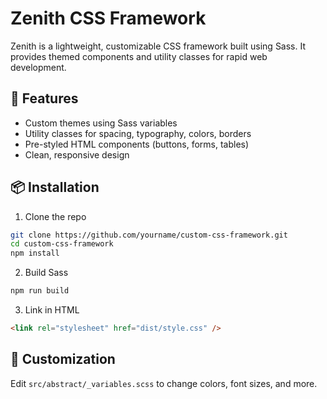 # Zenith CSS Framework

Zenith is a lightweight, customizable CSS framework built using Sass. It provides themed components and utility classes for rapid web development.

## 🚀 Features

- Custom themes using Sass variables
- Utility classes for spacing, typography, colors, borders
- Pre-styled HTML components (buttons, forms, tables)
- Clean, responsive design

## 📦 Installation

1. Clone the repo  
```bash
git clone https://github.com/yourname/custom-css-framework.git
cd custom-css-framework
npm install
```

2. Build Sass  
```bash
npm run build
```

3. Link in HTML  
```html
<link rel="stylesheet" href="dist/style.css" />
```

## 🎨 Customization

Edit `src/abstract/_variables.scss` to change colors, font sizes, and more.
